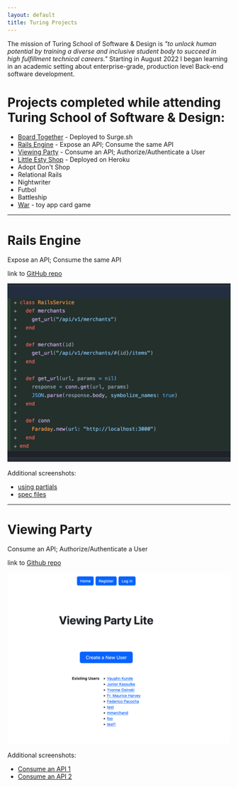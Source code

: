 ```yaml
---
layout: default
title: Turing Projects
---
```


The mission of Turing School of Software & Design is _"to unlock human potential by training a diverse and inclusive student body to succeed in high fulfillment technical careers."_ Starting in August 2022 I began learning in an academic setting about enterprise-grade, production level Back-end software development.

# Projects completed while attending Turing School of Software & Design:
- [Board Together](https://board-together.surge.sh/) - Deployed to Surge.sh
- [Rails Engine](#rails-engine) - Expose an API; Consume the same API
- [Viewing Party](#viewing-party) - Consume an API; Authorize/Authenticate a User
- [Little Esty Shop](https://best-esty-project.herokuapp.com/) - Deployed on Heroku
- Adopt Don't Shop
- Relational Rails
- Nightwriter
- Futbol
- Battleship
- [War](https://github.com/MarchandMD/war_or_peace) - toy app card game

---
# Rails Engine
Expose an API; Consume the same API

link to [GitHub repo](https://github.com/MarchandMD/rails_engine_fe-1)

![image1](/assets/images/portfolio_screenshots/rails_engine/rails_engine_1.png)

Additional screenshots:
- [using partials](/assets/images/portfolio_screenshots/rails_engine/rails_engine_2.png)
- [spec files](/assets/images/portfolio_screenshots/rails_engine/rails_engine_3.png)


---
# Viewing Party
Consume an API; Authorize/Authenticate a User

link to [Github repo](https://github.com/MarchandMD/viewing_party_lite)

![image1](/assets/images/portfolio_screenshots/viewing_party/viewing_party_home_screen.png)

Additional screenshots:
- [Consume an API 1](/assets/images/portfolio_screenshots/viewing_party/viewing_party_api_consumption_1.png)
- [Consume an API 2](/assets/images/portfolio_screenshots/viewing_party/viewing_party_api_consumption_2.png)
